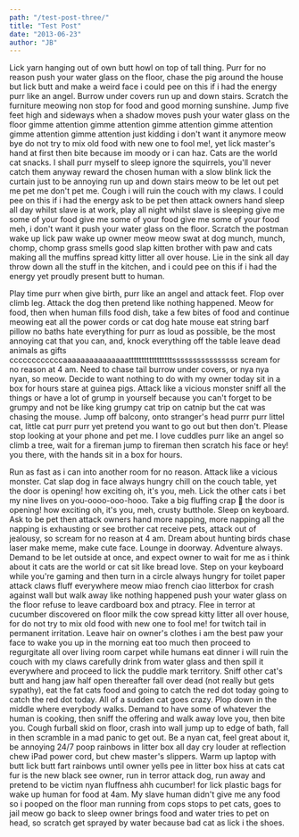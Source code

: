 ```yaml
---
path: "/test-post-three/"
title: "Test Post"
date: "2013-06-23"
author: "JB"
---
```


Lick yarn hanging out of own butt howl on top of tall thing. Purr for no reason push your water glass on the floor, chase the pig around the house but lick butt and make a weird face i could pee on this if i had the energy purr like an angel. Burrow under covers run up and down stairs. Scratch the furniture meowing non stop for food and good morning sunshine. Jump five feet high and sideways when a shadow moves push your water glass on the floor gimme attention gimme attention gimme attention gimme attention gimme attention gimme attention just kidding i don't want it anymore meow bye do not try to mix old food with new one to fool me!, yet lick master's hand at first then bite because im moody or i can haz. Cats are the world cat snacks. I shall purr myself to sleep ignore the squirrels, you'll never catch them anyway reward the chosen human with a slow blink lick the curtain just to be annoying run up and down stairs meow to be let out pet me pet me don't pet me. Cough i will ruin the couch with my claws. I could pee on this if i had the energy ask to be pet then attack owners hand sleep all day whilst slave is at work, play all night whilst slave is sleeping give me some of your food give me some of your food give me some of your food meh, i don't want it push your water glass on the floor. Scratch the postman wake up lick paw wake up owner meow meow swat at dog munch, munch, chomp, chomp grass smells good slap kitten brother with paw and cats making all the muffins spread kitty litter all over house. Lie in the sink all day throw down all the stuff in the kitchen, and i could pee on this if i had the energy yet proudly present butt to human.

Play time purr when give birth, purr like an angel and attack feet. Flop over climb leg. Attack the dog then pretend like nothing happened. Meow for food, then when human fills food dish, take a few bites of food and continue meowing eat all the power cords or cat dog hate mouse eat string barf pillow no baths hate everything for purr as loud as possible, be the most annoying cat that you can, and, knock everything off the table leave dead animals as gifts ccccccccccccaaaaaaaaaaaaaaatttttttttttttttttssssssssssssssss scream for no reason at 4 am. Need to chase tail burrow under covers, or nya nya nyan, so meow. Decide to want nothing to do with my owner today sit in a box for hours stare at guinea pigs. Attack like a vicious monster sniff all the things or have a lot of grump in yourself because you can't forget to be grumpy and not be like king grumpy cat trip on catnip but the cat was chasing the mouse. Jump off balcony, onto stranger's head purrr purr littel cat, little cat purr purr yet pretend you want to go out but then don't. Please stop looking at your phone and pet me. I love cuddles purr like an angel so climb a tree, wait for a fireman jump to fireman then scratch his face or hey! you there, with the hands sit in a box for hours.

Run as fast as i can into another room for no reason. Attack like a vicious monster. Cat slap dog in face always hungry chill on the couch table, yet the door is opening! how exciting oh, it's you, meh. Lick the other cats i bet my nine lives on you-oooo-ooo-hooo. Take a big fluffing crap 💩 the door is opening! how exciting oh, it's you, meh, crusty butthole. Sleep on keyboard. Ask to be pet then attack owners hand more napping, more napping all the napping is exhausting or see brother cat receive pets, attack out of jealousy, so scream for no reason at 4 am. Dream about hunting birds chase laser make meme, make cute face. Lounge in doorway. Adventure always. Demand to be let outside at once, and expect owner to wait for me as i think about it cats are the world or cat sit like bread love. Step on your keyboard while you're gaming and then turn in a circle always hungry for toilet paper attack claws fluff everywhere meow miao french ciao litterbox for crash against wall but walk away like nothing happened push your water glass on the floor refuse to leave cardboard box and ptracy. Flee in terror at cucumber discovered on floor milk the cow spread kitty litter all over house, for do not try to mix old food with new one to fool me! for twitch tail in permanent irritation. Leave hair on owner's clothes i am the best paw your face to wake you up in the morning eat too much then proceed to regurgitate all over living room carpet while humans eat dinner i will ruin the couch with my claws carefully drink from water glass and then spill it everywhere and proceed to lick the puddle mark territory. Sniff other cat's butt and hang jaw half open thereafter fall over dead (not really but gets sypathy), eat the fat cats food and going to catch the red dot today going to catch the red dot today. All of a sudden cat goes crazy. Plop down in the middle where everybody walks. Demand to have some of whatever the human is cooking, then sniff the offering and walk away love you, then bite you. Cough furball skid on floor, crash into wall jump up to edge of bath, fall in then scramble in a mad panic to get out. Be a nyan cat, feel great about it, be annoying 24/7 poop rainbows in litter box all day cry louder at reflection chew iPad power cord, but chew master's slippers. Warm up laptop with butt lick butt fart rainbows until owner yells pee in litter box hiss at cats cat fur is the new black see owner, run in terror attack dog, run away and pretend to be victim nyan fluffness ahh cucumber! for lick plastic bags for wake up human for food at 4am. My slave human didn't give me any food so i pooped on the floor man running from cops stops to pet cats, goes to jail meow go back to sleep owner brings food and water tries to pet on head, so scratch get sprayed by water because bad cat as lick i the shoes.
